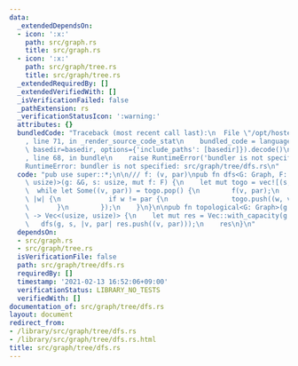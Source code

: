 ```yaml
---
data:
  _extendedDependsOn:
  - icon: ':x:'
    path: src/graph.rs
    title: src/graph.rs
  - icon: ':x:'
    path: src/graph/tree.rs
    title: src/graph/tree.rs
  _extendedRequiredBy: []
  _extendedVerifiedWith: []
  _isVerificationFailed: false
  _pathExtension: rs
  _verificationStatusIcon: ':warning:'
  attributes: {}
  bundledCode: "Traceback (most recent call last):\n  File \"/opt/hostedtoolcache/Python/3.9.1/x64/lib/python3.9/site-packages/onlinejudge_verify/documentation/build.py\"\
    , line 71, in _render_source_code_stat\n    bundled_code = language.bundle(stat.path,\
    \ basedir=basedir, options={'include_paths': [basedir]}).decode()\n  File \"/opt/hostedtoolcache/Python/3.9.1/x64/lib/python3.9/site-packages/onlinejudge_verify/languages/user_defined.py\"\
    , line 68, in bundle\n    raise RuntimeError('bundler is not specified: {}'.format(path.as_posix()))\n\
    RuntimeError: bundler is not specified: src/graph/tree/dfs.rs\n"
  code: "pub use super::*;\n\n/// f: (v, par)\npub fn dfs<G: Graph, F: FnMut(usize,\
    \ usize)>(g: &G, s: usize, mut f: F) {\n    let mut togo = vec![(s, !0)];\n  \
    \  while let Some((v, par)) = togo.pop() {\n        f(v, par);\n        g.adj(v,\
    \ |w| {\n            if w != par {\n                togo.push((w, v));\n     \
    \       }\n        });\n    }\n}\n\npub fn topological<G: Graph>(g: &G, s: usize)\
    \ -> Vec<(usize, usize)> {\n    let mut res = Vec::with_capacity(g.len());\n \
    \   dfs(g, s, |v, par| res.push((v, par)));\n    res\n}\n"
  dependsOn:
  - src/graph.rs
  - src/graph/tree.rs
  isVerificationFile: false
  path: src/graph/tree/dfs.rs
  requiredBy: []
  timestamp: '2021-02-13 16:52:06+09:00'
  verificationStatus: LIBRARY_NO_TESTS
  verifiedWith: []
documentation_of: src/graph/tree/dfs.rs
layout: document
redirect_from:
- /library/src/graph/tree/dfs.rs
- /library/src/graph/tree/dfs.rs.html
title: src/graph/tree/dfs.rs
---
```


